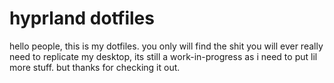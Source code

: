 # hyprland dotfiles

hello people, this is my dotfiles. you only will find the shit you will ever really need to replicate my desktop, its still a work-in-progress as i need to put lil more stuff. but thanks for checking it out.

